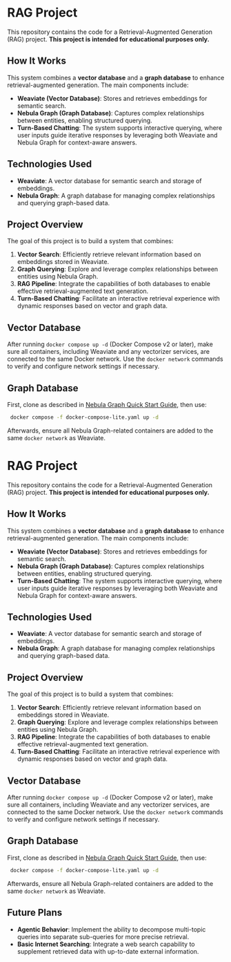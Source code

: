 # RAG Project

This repository contains the code for a Retrieval-Augmented Generation (RAG) project. **This project is intended for educational purposes only.**

## How It Works
This system combines a **vector database** and a **graph database** to enhance retrieval-augmented generation. The main components include:

- **Weaviate (Vector Database)**: Stores and retrieves embeddings for semantic search.
- **Nebula Graph (Graph Database)**: Captures complex relationships between entities, enabling structured querying.
- **Turn-Based Chatting**: The system supports interactive querying, where user inputs guide iterative responses by leveraging both Weaviate and Nebula Graph for context-aware answers.

## Technologies Used
- **Weaviate**: A vector database for semantic search and storage of embeddings.
- **Nebula Graph**: A graph database for managing complex relationships and querying graph-based data.

## Project Overview
The goal of this project is to build a system that combines:

1. **Vector Search**: Efficiently retrieve relevant information based on embeddings stored in Weaviate.
2. **Graph Querying**: Explore and leverage complex relationships between entities using Nebula Graph.
3. **RAG Pipeline**: Integrate the capabilities of both databases to enable effective retrieval-augmented text generation.
4. **Turn-Based Chatting**: Facilitate an interactive retrieval experience with dynamic responses based on vector and graph data.

## Vector Database
After running `docker compose up -d` (Docker Compose v2 or later), make sure all containers, including Weaviate and any vectorizer services, are connected to the same Docker network. Use the `docker network` commands to verify and configure network settings if necessary.

## Graph Database
First, clone as described in [Nebula Graph Quick Start Guide](https://docs.nebula-graph.io/3.8.0/2.quick-start/1.quick-start-workflow/), then use:
```bash
 docker compose -f docker-compose-lite.yaml up -d
```
Afterwards, ensure all Nebula Graph-related containers are added to the same `docker network` as Weaviate.

# RAG Project

This repository contains the code for a Retrieval-Augmented Generation (RAG) project. **This project is intended for educational purposes only.**

## How It Works
This system combines a **vector database** and a **graph database** to enhance retrieval-augmented generation. The main components include:

- **Weaviate (Vector Database)**: Stores and retrieves embeddings for semantic search.
- **Nebula Graph (Graph Database)**: Captures complex relationships between entities, enabling structured querying.
- **Turn-Based Chatting**: The system supports interactive querying, where user inputs guide iterative responses by leveraging both Weaviate and Nebula Graph for context-aware answers.

## Technologies Used
- **Weaviate**: A vector database for semantic search and storage of embeddings.
- **Nebula Graph**: A graph database for managing complex relationships and querying graph-based data.

## Project Overview
The goal of this project is to build a system that combines:

1. **Vector Search**: Efficiently retrieve relevant information based on embeddings stored in Weaviate.
2. **Graph Querying**: Explore and leverage complex relationships between entities using Nebula Graph.
3. **RAG Pipeline**: Integrate the capabilities of both databases to enable effective retrieval-augmented text generation.
4. **Turn-Based Chatting**: Facilitate an interactive retrieval experience with dynamic responses based on vector and graph data.

## Vector Database
After running `docker compose up -d` (Docker Compose v2 or later), make sure all containers, including Weaviate and any vectorizer services, are connected to the same Docker network. Use the `docker network` commands to verify and configure network settings if necessary.

## Graph Database
First, clone as described in [Nebula Graph Quick Start Guide](https://docs.nebula-graph.io/3.8.0/2.quick-start/1.quick-start-workflow/), then use:
```bash
 docker compose -f docker-compose-lite.yaml up -d
```
Afterwards, ensure all Nebula Graph-related containers are added to the same `docker network` as Weaviate.

## Future Plans
- **Agentic Behavior**: Implement the ability to decompose multi-topic queries into separate sub-queries for more precise retrieval.
- **Basic Internet Searching**: Integrate a web search capability to supplement retrieved data with up-to-date external information.
